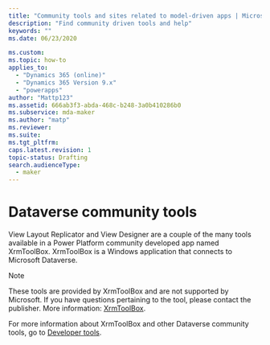 ```yaml
---
title: "Community tools and sites related to model-driven apps | MicrosoftDocs"
description: "Find community driven tools and help"
keywords: ""
ms.date: 06/23/2020

ms.custom:
ms.topic: how-to
applies_to:
  - "Dynamics 365 (online)"
  - "Dynamics 365 Version 9.x"
  - "powerapps"
author: "Mattp123"
ms.assetid: 666ab3f3-abda-468c-b248-3a0b410286b0
ms.subservice: mda-maker
ms.author: "matp"
ms.reviewer:
ms.suite:
ms.tgt_pltfrm:
caps.latest.revision: 1
topic-status: Drafting
search.audienceType:
  - maker
---
```


# Dataverse community tools

View Layout Replicator and View Designer are a couple of the many tools available in a Power Platform community developed app named XrmToolBox. XrmToolBox is a Windows application that connects to Microsoft Dataverse.

> [!NOTE]
> These tools are provided by XrmToolBox and are not supported by Microsoft. If you have questions pertaining to the tool, please contact the publisher. More information: [XrmToolBox](https://www.xrmtoolbox.com/).

For more information about XrmToolBox and other Dataverse community tools, go to [Developer tools](../../developer/data-platform//community-tools.md).


